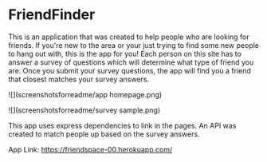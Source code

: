 # FriendFinder

This is an application that was created to help people who are looking for friends. If you're new to the area or your just trying to find some new people to hang out with, this is the app for you! Each person on this site has to answer a survey of questions which will determine what type of friend you are. Once you submit your survey questions, the app will find you a friend that closest matches your survey answers.

![](screenshotsforreadme/app homepage.png)

![](screenshotsforreadme/survey sample.png)

This app uses express dependencies to link in the pages. 
An API was created to match people up based on the survey answers. 

App Link:
https://friendspace-00.herokuapp.com/